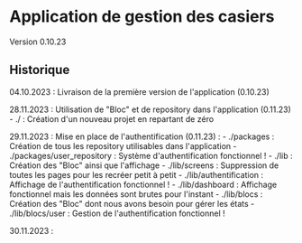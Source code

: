# Application de gestion des casiers

Version 0.10.23

## Historique

04.10.2023 : Livraison de la première version de l'application (0.10.23)

28.11.2023 : Utilisation de "Bloc" et de repository dans l'application (0.11.23)
    - ./ : Création d'un nouveau projet en repartant de zéro

29.11.2023 : Mise en place de l'authentification (0.11.23) : 
    - ./packages : Création de tous les repository utilisables dans l'application
        - ./packages/user_repository : Système d'authentification fonctionnel !
    - ./lib : Création des "Bloc" ainsi que l'affichage 
        - ./lib/screens : Suppression de toutes les pages pour les recréer petit à petit
            - ./lib/authentification : Affichage de l'authentification fonctionnel !
            - ./lib/dashboard : Affichage fonctionnel mais les données sont brutes pour l'instant
        - ./lib/blocs : Création des "Bloc" dont nous avons besoin pour gérer les états
            - ./lib/blocs/user : Gestion de l'authentification fonctionnel !

30.11.2023 : 
